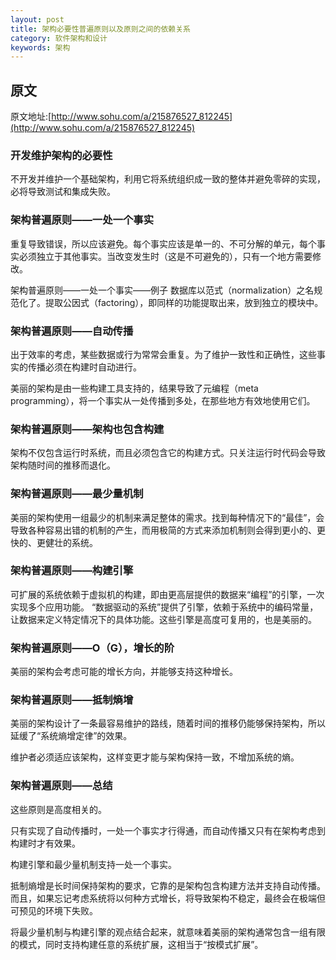 ```yaml
---
layout: post
title: 架构必要性普遍原则以及原则之间的依赖关系
category: 软件架构和设计
keywords: 架构
---
```


## 原文

原文地址:[http://www.sohu.com/a/215876527_812245](http://www.sohu.com/a/215876527_812245)
### 开发维护架构的必要性

不开发并维护一个基础架构，利用它将系统组织成一致的整体并避免零碎的实现，必将导致测试和集成失败。

### 架构普遍原则——一处一个事实

重复导致错误，所以应该避免。每个事实应该是单一的、不可分解的单元，每个事实必须独立于其他事实。当改变发生时（这是不可避免的），只有一个地方需要修改。

架构普遍原则——一处一个事实——例子
数据库以范式（normalization）之名规范化了。提取公因式（factoring），即同样的功能提取出来，放到独立的模块中。

### 架构普遍原则——自动传播

出于效率的考虑，某些数据或行为常常会重复。为了维护一致性和正确性，这些事实的传播必须在构建时自动进行。

美丽的架构是由一些构建工具支持的，结果导致了元编程（meta programming），将一个事实从一处传播到多处，在那些地方有效地使用它们。

### 架构普遍原则——架构也包含构建

架构不仅包含运行时系统，而且必须包含它的构建方式。只关注运行时代码会导致架构随时间的推移而退化。

### 架构普遍原则——最少量机制

美丽的架构使用一组最少的机制来满足整体的需求。找到每种情况下的“最佳”，会导致各种容易出错的机制的产生，而用极简的方式来添加机制则会得到更小的、更快的、更健壮的系统。

### 架构普遍原则——构建引擎

可扩展的系统依赖于虚拟机的构建，即由更高层提供的数据来“编程”的引擎，一次实现多个应用功能。
“数据驱动的系统”提供了引擎，依赖于系统中的编码常量，让数据来定义特定情况下的具体功能。这些引擎是高度可复用的，也是美丽的。

### 架构普遍原则——O（G），增长的阶
美丽的架构会考虑可能的增长方向，并能够支持这种增长。

### 架构普遍原则——抵制熵增

美丽的架构设计了一条最容易维护的路线，随着时间的推移仍能够保持架构，所以延缓了“系统熵增定律”的效果。

维护者必须适应该架构，这样变更才能与架构保持一致，不增加系统的熵。

### 架构普遍原则——总结

这些原则是高度相关的。

只有实现了自动传播时，一处一个事实才行得通，而自动传播又只有在架构考虑到构建时才有效果。

构建引擎和最少量机制支持一处一个事实。

抵制熵增是长时间保持架构的要求，它靠的是架构包含构建方法并支持自动传播。而且，如果忘记考虑系统将以何种方式增长，将导致架构不稳定，最终会在极端但可预见的环境下失败。

将最少量机制与构建引擎的观点结合起来，就意味着美丽的架构通常包含一组有限的模式，同时支持构建任意的系统扩展，这相当于“按模式扩展”。
